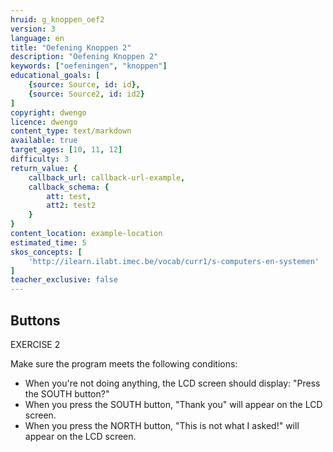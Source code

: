 ```yaml
---
hruid: g_knoppen_oef2
version: 3
language: en
title: "Oefening Knoppen 2"
description: "Oefening Knoppen 2"
keywords: ["oefeningen", "knoppen"]
educational_goals: [
    {source: Source, id: id}, 
    {source: Source2, id: id2}
]
copyright: dwengo
licence: dwengo
content_type: text/markdown
available: true
target_ages: [10, 11, 12]
difficulty: 3
return_value: {
    callback_url: callback-url-example,
    callback_schema: {
        att: test,
        att2: test2
    }
}
content_location: example-location
estimated_time: 5
skos_concepts: [
    'http://ilearn.ilabt.imec.be/vocab/curr1/s-computers-en-systemen'
]
teacher_exclusive: false
---
```

## Buttons

EXERCISE 2

Make sure the program meets the following conditions:

- When you're not doing anything, the LCD screen should display: "Press the SOUTH button?"
- When you press the SOUTH button, "Thank you" will appear on the LCD screen.
- When you press the NORTH button, "This is not what I asked!" will appear on the LCD screen.